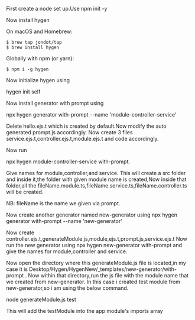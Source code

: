 First create  a node set up.Use npm init -y

Now install hygen

  On macOS and Homebrew:
  
    $ brew tap jondot/tap
    $ brew install hygen

  Globally with npm (or yarn):
  
    $ npm i -g hygen
    
Now initialize hygen using 

hygen init self

Now install generator with prompt using

npx hygen generator with-prompt --name 'module-controller-service'


Delete hello.ejs.t which is created by default.Now modify the auto generated prompt.js accordingly.
Now create 3 files service.ejs.t,controller.ejs.t,module.ejs.t and code accordingly.

Now run 

npx hygen module-controller-service with-prompt.

Give names for module,controller,and service.
This will create a src folder and inside it,the folder with given module name is created,Now inside that folder,all the fileName.module.ts,fileName.service.ts,fileName.controller.ts will be created.

NB: fileName is the name we given via prompt.


Now create another generator named new-generator using
npx hygen generator with-prompt --name 'new-generator'

Now create controller.ejs.t,generateModule.js,module,ejs.t,prompt.js,service.ejs.t 
Now run the new generator using
npx hygen new-generator with-prompt and give the names for module,controller and service.

Now open the directory where this generateModule.js file is located,in my case it is
Desktop/Hygen/HygenNew/_templates/new-generator/with-prompt .
Now within that directory,run the js file with the module name that we created from new-generator.
In this case i created test module from new-generator,so i am using the below command.

node generateModule.js test

This will add the testModule into the app module's imports array
